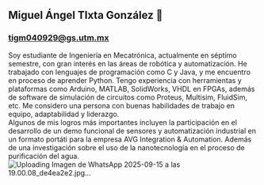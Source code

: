 ## Miguel Ángel TIxta González 👻
### tigm040929@gs.utm.mx
Soy estudiante de Ingeniería en Mecatrónica, actualmente en séptimo semestre, con gran interés en las áreas de robótica y automatización. He trabajado con lenguajes de programación como C y Java, y me encuentro en proceso de aprender Python. Tengo experiencia con herramientas y plataformas como Arduino, MATLAB, SolidWorks, VHDL en FPGAs, además de software de simulación de circuitos como Proteus, Multisim, FluidSim, etc. Me considero una persona con buenas habilidades de trabajo en equipo, adaptabilidad y liderazgo. 
<br/>Algunos de mis logros más importantes incluyen la participación en el desarrollo de un demo funcional de sensores y automatización  industrial en un formato portáti para la empresa AVG Integration & Automation. Además de una investigación sobre el uso de la nanotecnología en el proceso de purificación del agua.
![Uploading Imagen de WhatsApp 2025-09-15 a las 19.00.08_de4ea2e2.jpg…]()

<!--
**MiguelTG49/MiguelTG49** is a ✨ _special_ ✨ repository because its `README.md` (this file) appears on your GitHub profile.

Here are some ideas to get you started:

- 🔭 I’m currently working on ...
- 🌱 I’m currently learning ...
- 👯 I’m looking to collaborate on ...
- 🤔 I’m looking for help with ...
- 💬 Ask me about ...
- 📫 How to reach me: ...
- 😄 Pronouns: ...
- ⚡ Fun fact: ...
-->
